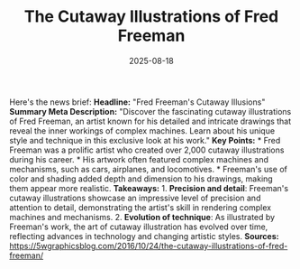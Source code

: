 ﻿---
title: The Cutaway Illustrations of Fred Freeman
date: '2025-08-18'
category: Markets
image: "/images/generated/briefs/2025-08-18/the-cutaway-illustrations-of-fred-freeman.svg"

summary: ''
slug: the cutaway illustrations of fred freeman
source_urls:
- https://5wgraphicsblog.com/2016/10/24/the-cutaway-illustrations-of-fred-freeman/
seo:
  title: The Cutaway Illustrations of Fred Freeman | Hash n Hedge
  description: ''
  keywords:
  - news
  - markets
  - brief
---

Here's the news brief:  **Headline:** "Fred Freeman's Cutaway Illusions"  **Summary Meta Description:** "Discover the fascinating cutaway illustrations of Fred Freeman, an artist known for his detailed and intricate drawings that reveal the inner workings of complex machines. Learn about his unique style and technique in this exclusive look at his work."  **Key Points:**  * Fred Freeman was a prolific artist who created over 2,000 cutaway illustrations during his career. * His artwork often featured complex machines and mechanisms, such as cars, airplanes, and locomotives. * Freeman's use of color and shading added depth and dimension to his drawings, making them appear more realistic.  **Takeaways:**  1. **Precision and detail**: Freeman's cutaway illustrations showcase an impressive level of precision and attention to detail, demonstrating the artist's skill in rendering complex machines and mechanisms. 2. **Evolution of technique**: As illustrated by Freeman's work, the art of cutaway illustration has evolved over time, reflecting advances in technology and changing artistic styles.  **Sources:** https://5wgraphicsblog.com/2016/10/24/the-cutaway-illustrations-of-fred-freeman/ 
